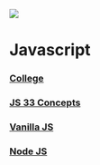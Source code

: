 ![](https://media.vlpt.us/images/soom/post/6d36a847-bd07-479a-9953-76cdc9e5afe2/6288755792019456.jpeg)

# Javascript

### [College](https://bundy-mundi.github.io/Today-I-Learned/Javascript/college)

### [JS 33 Concepts](https://bundy-mundi.github.io/Today-I-Learned/Javascript/js-33-concepts)

### [Vanilla JS](https://bundy-mundi.github.io/Today-I-Learned/Javascript/Vanilla%20JS/)

### [Node JS](https://bundy-mundi.github.io/Today-I-Learned/Javascript/Node%20JS/)
